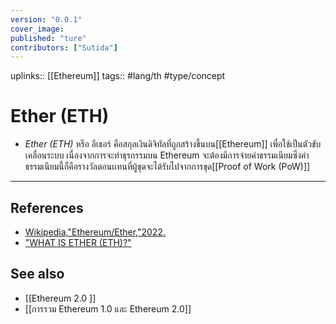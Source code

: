 ```yaml
---
version: "0.0.1"
cover_image:
published: "ture"
contributors: ["Sutida"]
---
```

uplinks:: [[Ethereum]]
tags:: #lang/th #type/concept

# Ether (ETH)
- *Ether (ETH)* หรือ อีเธอร์ คือสกุลเงินดิจิทัลที่ถูกสร้างขึ้นบน[[Ethereum]] เพื่อใช้เป็นตัวขับเคลื่อนระบบ เนื่องจากการจะทำธุรกรรมบน Ethereum จะต้องมีการจ่ายค่าธรรมเนียมซึ่งค่าธรรมเนียมนี้ก็คือรางวัลตอนเเทนที่ผู้ขุดจะได้รับไปจากการขุด[[Proof of Work (PoW)]]
---
## References
- [Wikipedia,"Ethereum/Ether,"2022.](https://en.wikipedia.org/wiki/Ethereum#Ether)
- ["WHAT IS ETHER (ETH)?"](https://ethereum.org/en/eth/)
## See also
- [[Ethereum 2.0 ]]
- [[การรวม Ethereum 1.0 และ Ethereum 2.0]]
